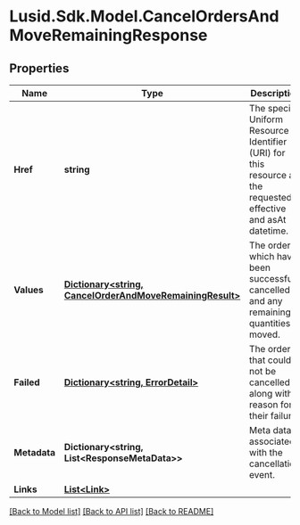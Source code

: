 # Lusid.Sdk.Model.CancelOrdersAndMoveRemainingResponse

## Properties

Name | Type | Description | Notes
------------ | ------------- | ------------- | -------------
**Href** | **string** | The specific Uniform Resource Identifier (URI) for this resource at the requested effective and asAt datetime. | [optional] 
**Values** | [**Dictionary&lt;string, CancelOrderAndMoveRemainingResult&gt;**](CancelOrderAndMoveRemainingResult.md) | The orders which have been successfully cancelled, and any remaining quantities moved. | [optional] 
**Failed** | [**Dictionary&lt;string, ErrorDetail&gt;**](ErrorDetail.md) | The orders that could not be cancelled, along with a reason for their failure. | [optional] 
**Metadata** | **Dictionary&lt;string, List&lt;ResponseMetaData&gt;&gt;** | Meta data associated with the cancellation event. | [optional] 
**Links** | [**List&lt;Link&gt;**](Link.md) |  | [optional] 

[[Back to Model list]](../README.md#documentation-for-models) [[Back to API list]](../README.md#documentation-for-api-endpoints) [[Back to README]](../README.md)


